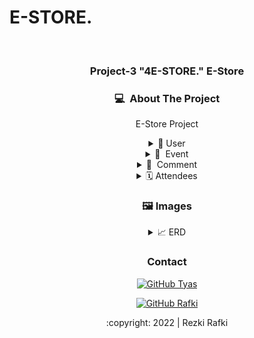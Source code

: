 # E-STORE.
<div id="top"></div>
<!-- PROJECT LOGO -->
<br/>
<div align="center">

  <h3 align="center">Project-3 "4E-STORE." E-Store </h3>

<!-- ABOUT THE PROJECT -->
### 💻 &nbsp;About The Project

E-Store Project
<div>
      <details>
<summary>🙎 User</summary>
  
 
<div>

</details>  

<details>
<summary>🎉 &nbsp;Event</summary>


</details>

<details>
<summary>💬 &nbsp;Comment</summary>


</details>

<details>
<summary>🗓&nbsp;Attendees</summary>
  
  <!---
  | Command | Description |
| --- | --- |
  --->


</details>

<!-- IMAGES -->
### 🖼&nbsp;Images

<details>
<summary>📈&nbsp;ERD</summary>
<img src="https://github.com/Project3-Golang/commerce-app/blob/deployment/erd/git.png">
</details>

<!-- CONTACT -->
### Contact

[![GitHub Tyas](https://img.shields.io/badge/-reski-id-white?style=flat&logo=github&logoColor=black)](https://github.com/reski-id)

[![GitHub Rafki](https://img.shields.io/badge/-Rafki-white?style=flat&logo=github&logoColor=black)](https://github.com/Rafkimaisya)


<p align="center">:copyright: 2022 | Rezki Rafki</p>
</h3>



